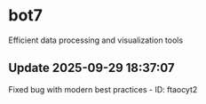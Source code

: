 # bot7
Efficient data processing and visualization tools

## Update 2025-09-29 18:37:07
Fixed bug with modern best practices - ID: ftaocyt2

